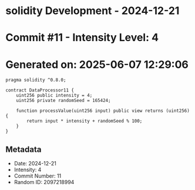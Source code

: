 ﻿# solidity Development - 2024-12-21
# Commit #11 - Intensity Level: 4
# Generated on: 2025-06-07 12:29:06
```solidity
pragma solidity ^0.8.0;

contract DataProcessor11 {
    uint256 public intensity = 4;
    uint256 private randomSeed = 165424;

    function processValue(uint256 input) public view returns (uint256) {
        return input * intensity + randomSeed % 100;
    }
}
```
## Metadata
- Date: 2024-12-21
- Intensity: 4
- Commit Number: 11
- Random ID: 2097218994

